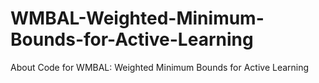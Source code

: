 # WMBAL-Weighted-Minimum-Bounds-for-Active-Learning
About Code for WMBAL: Weighted Minimum Bounds for Active Learning
